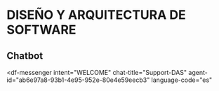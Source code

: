# DISEÑO Y ARQUITECTURA DE SOFTWARE

## Chatbot 

<script src="https://www.gstatic.com/dialogflow-console/fast/messenger/bootstrap.js?v=1"></script>
<df-messenger
  intent="WELCOME"
  chat-title="Support-DAS"
  agent-id="ab6e97a8-93b1-4e95-952e-80e4e59eecb3"
  language-code="es"
></df-messenger>
